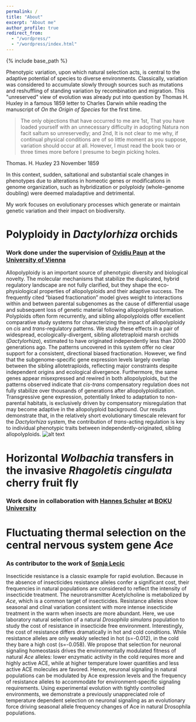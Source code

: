 ```yaml
---
permalink: /
title: "About"
excerpt: "About me"
author_profile: true
redirect_from:
  - "/wordpress/"
  - "/wordpress/index.html"
---
```


{% include base_path %}

Phenotypic variation, upon which natural selection acts, is central to the adaptive potential of species to diverse environments. Classically, variation was considered to accumulate slowly through sources such as mutations and reshuffling of standing variation by recombination and migration. This "unreserved" view of evolution was already put into question by Thomas H. Huxley in a famous 1859 letter to Charles Darwin while reading the manuscript of *On the Origin of Species* for the first time.

> The only objections that have occurred to me are 1st, That you have loaded yourself with an unnecessary difficulty in adopting Natura non facit saltum so unreservedly; and 2nd, It is not clear to me why, if continual physical conditions are of so little moment as you suppose, variation should occur at all. However, I must read the book two or three times more before I presume to begin picking holes.

Thomas. H. Huxley 23 November 1859

In this context, sudden, saltational and substantial scale changes in phenotypes due to alterations in homeotic genes or modifications in genome organization, such as hybridization or polyploidy (whole-genome doubling) were deemed maladaptive and detrimental.

My work focuses on evolutionary processes which generate or maintain genetic variation and their impact on biodiversity.

# Polyploidy in *Dactylorhiza* orchids
### Work done under the supervision of [Ovidiu Paun](https://plantgenomics.univie.ac.at/about-us/group-members/ovidiu-paun/) at the [University of Vienna](http://plantgenomics.univie.ac.at/research/)
Allopolyploidy is an important source of phenotypic diversity and biological novelty. The molecular mechanisms that stabilize the duplicated, hybrid regulatory landscape are not fully clarified, but they shape the eco-physiological properties of allopolyploids and their adaptive success. The frequently cited “biased fractionation” model gives weight to interactions within and between parental subgenomes as the cause of differential usage and subsequent loss of genetic material following allopolyploid formation. Polyploids often form recurrently, and sibling allopolyploids offer excellent comparative study systems for characterizing the impact of allopolyploidy on *cis* and *trans*-regulatory patterns. We study these effects in a pair of widespread, ecologically-divergent, sibling allotetraploid marsh orchids (*Dactylorhiza*), estimated to have originated independently less than 2000 generations ago. The patterns uncovered in this system offer no clear support for a consistent, directional biased fractionation. However, we find that the subgenome-specific gene expression levels largely overlap between the sibling allotetraploids, reflecting major constraints despite independent origins and ecological divergence. Furthermore, the same genes appear misexpressed and rewired in both allopolyploids, but the patterns observed indicate that *cis-trans* compensatory regulation does not fully stabilize over thousands of generations after allopolyploidization. Transgressive gene expression, potentially linked to adaptation to non-parental habitats, is exclusively driven by compensatory misregulation that may become adaptive in the allopolyploid background. Our results demonstrate that, in the relatively short evolutionary timescale relevant for the *Dactylorhiza* system, the contribution of *trans*-acting regulation is key to individual phenotypic traits between independently-originated, sibling allopolyploids.
![alt text](https://github.com/twolfe/twolfe.github.io/tree/master/images/dacty_fig.png "Logo Title Text 1")


# Horizontal *Wolbachia* transfers in the invasive *Rhagoletis cingulata* cherry fruit fly
### Work done in collaboration with [Hannes Schuler](https://www.unibz.it/de/faculties/sciencetechnology/academic-staff/person/34023-hannes-schuler) at [BOKU University](https://boku.ac.at/personen/person/E99F256A35985452)




# Fluctuating thermal selection on the central nervous system gene *Ace*
### As contributor to the work of [Sonja Lecic](https://twitter.com/klopkica)
Insecticide resistance is a classic example for rapid evolution. Because in the absence of insecticides resistance alleles confer a significant cost, their frequencies in natural populations are considered to reflect the intensity of insecticide treatment. The neurotransmitter Acetylcholine is metabolized by *Ace*, which is a common target of insecticides. Resistance alleles show seasonal and clinal variation consistent with more intense insecticide treatment in the warm when insects are more abundant. Here, we use laboratory natural selection of a natural *Drosophila simulans* population to study the cost of resistance in insecticide free environment. Interestingly, the cost of resistance differs dramatically in hot and cold conditions. While resistance alleles are only weakly selected in hot (s=-0.012), in the cold they bare a high cost (s=-0.058). We propose that selection for neuronal signaling homeostasis drives the environmentally modulated fitness of natural *Ace* alleles: lower enzymatic activity in the cold requires more and highly active ACE, while at higher temperature lower quantities and less active ACE molecules are favored. Hence, neuronal signaling in natural populations can be modulated by Ace expression levels and the frequency of resistance alleles to accommodate for environment-specific signaling requirements. Using experimental evolution with tightly controlled environments, we demonstrate a previously unappreciated role of temperature dependent selection on neuronal signaling as an evolutionary force driving seasonal allele frequency changes of Ace in natural Drosophila populations.

